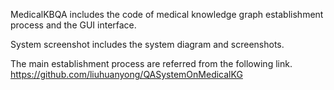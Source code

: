 MedicalKBQA includes the code of medical knowledge graph establishment process and the GUI interface.

System screenshot includes the system diagram and screenshots.

The main establishment process are referred from the following link.
https://github.com/liuhuanyong/QASystemOnMedicalKG
